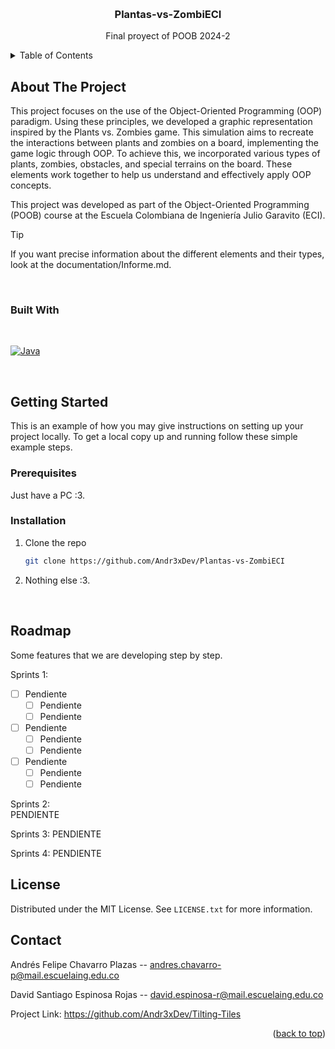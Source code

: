<!-- Improved compatibility of back to top link: See: https://github.com/othneildrew/Best-README-Template/pull/73 -->
<a id="readme-top"></a>


<!-- PROJECT LOGO -->
<br />
<div align="center">

<h3 align="center">Plantas-vs-ZombiECI</h3>

  <p align="center">
    Final proyect of POOB 2024-2
    <br />
  </p>
</div>

<!-- TABLE OF CONTENTS -->
<details>
  <summary>Table of Contents</summary>
  <ol>
    <li>
      <a href="#about-the-project">About The Project</a>
      <ul>
        <li><a href="#built-with">Built With</a></li>
      </ul>
    </li>
    <li><a href="#roadmap">Roadmap</a></li>
    <li><a href="#license">License</a></li>
    <li><a href="#contact">Contact</a></li>
  </ol>
</details>



<!-- ABOUT THE PROJECT -->
## About The Project

This project focuses on the use of the Object-Oriented Programming (OOP) paradigm. Using these principles, we developed a graphic representation inspired by the Plants vs. Zombies game. This simulation aims to recreate the interactions between plants and zombies on a board, implementing the game logic through OOP. To achieve this, we incorporated various types of plants, zombies, obstacles, and special terrains on the board. These elements work together to help us understand and effectively apply OOP concepts.

This project was developed as part of the Object-Oriented Programming (POOB) course at the Escuela Colombiana de Ingeniería Julio Garavito (ECI).

> [!TIP]
> If you want precise information about the different elements and their types, look at the documentation/Informe.md.

</br>

### Built With
<br />

[![Java]][java]

</br>

<!-- GETTING STARTED -->
## Getting Started

This is an example of how you may give instructions on setting up your project locally.
To get a local copy up and running follow these simple example steps.


### Prerequisites
Just have a PC :3.

### Installation

1. Clone the repo
   ```sh
   git clone https://github.com/Andr3xDev/Plantas-vs-ZombiECI
   ```
   
2. Nothing else :3.

</br>

<!-- ROADMAP -->
## Roadmap
Some features that we are developing step by step.

Sprints 1: 
- [ ] Pendiente
  - [ ] Pendiente
  - [ ] Pendiente
- [ ] Pendiente
  - [ ] Pendiente
  - [ ] Pendiente
- [ ] Pendiente
  - [ ] Pendiente
  - [ ] Pendiente

Sprints 2:   
PENDIENTE

Sprints 3:
PENDIENTE

Sprints 4:
PENDIENTE
  


<!-- LICENSE -->
## License

Distributed under the MIT License. See `LICENSE.txt` for more information.



<!-- CONTACT -->
## Contact

Andrés Felipe Chavarro Plazas -- andres.chavarro-p@mail.escuelaing.edu.co

David Santiago Espinosa Rojas -- david.espinosa-r@mail.escuelaing.edu.co

Project Link: https://github.com/Andr3xDev/Tilting-Tiles

<p align="right">(<a href="#readme-top">back to top</a>)</p>




<!-- MARKDOWN LINKS & IMAGES -->
<!-- https://www.markdownguide.org/basic-syntax/#reference-style-links -->
[java]: https://img.shields.io/badge/java-%23ED8B00.svg?style=for-the-badge&logo=openjdk&logoColor=white
